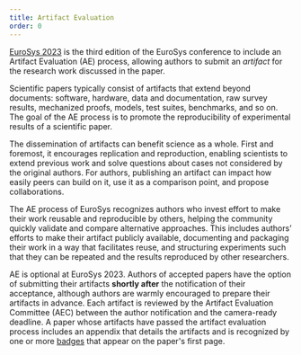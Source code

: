 ```yaml
---
title: Artifact Evaluation
order: 0
---
```


[EuroSys 2023](https://2023.eurosys.org/) is the third edition of the EuroSys conference to include an Artifact Evaluation (AE) process, allowing authors to submit an *artifact* for the research work discussed in the paper.

Scientific papers typically consist of artifacts that extend beyond documents: software, hardware, data and documentation, raw survey results, mechanized proofs, models, test suites, benchmarks, and so on. The goal of the AE process is to promote the reproducibility of experimental results of a scientific paper.

The dissemination of artifacts can benefit science as a whole. First and foremost, it encourages replication and reproduction, enabling scientists to extend previous work and solve questions about cases not considered by the original authors. For authors, publishing an artifact can impact how easily peers can build on it, use it as a comparison point, and propose collaborations.

The AE process of EuroSys recognizes authors who invest effort to make their work reusable and reproducible by others, helping the community quickly validate and compare alternative approaches. This includes authors’ efforts to make their artifact publicly available, documenting and packaging their work in a way that facilitates reuse, and structuring experiments such that they can be repeated and the results reproduced by other researchers.

AE is optional at EuroSys 2023. Authors of accepted papers have the option of submitting their artifacts **shortly after** the notification of their acceptance, although authors are warmly encouraged to prepare their artifacts in advance. Each artifact is reviewed by the Artifact Evaluation Committee (AEC) between the author notification and the camera-ready deadline. A paper whose artifacts have passed the artifact evaluation process includes an appendix that details the artifacts and is recognized by one or more [badges](badges) that appear on the paper's first page.